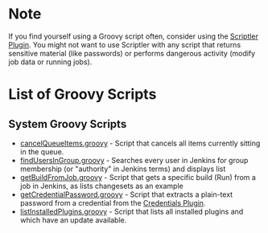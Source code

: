 # Note

If you find yourself using a Groovy script often, consider using the [Scriptler Plugin](https://wiki.jenkins.io/display/JENKINS/Scriptler+Plugin). You might not want to use Scriptler with any script that returns sensitive material (like passwords) or performs dangerous activity (modify job data or running jobs).

# List of Groovy Scripts

## System Groovy Scripts
* [cancelQueueItems.groovy](cancelQueueItems.groovy) - Script that cancels all items currently sitting in the queue.
* [findUsersInGroup.groovy](findUsersInGroup.groovy) - Searches every user in Jenkins for group membership (or "authority" in Jenkins terms) and displays list
* [getBuildFromJob.groovy](getBuildFromJob.groovy) - Script that gets a specific build (Run) from a job in Jenkins, as lists changesets as an example
* [getCredentialPassword.groovy](getCredentialPassword.groovy) - Script that extracts a plain-text password from a credential from the [Credentials Plugin](https://wiki.jenkins.io/display/JENKINS/Credentials+Plugin).
* [listInstalledPlugins.groovy](listInstalledPlugins.groovy) - Script that lists all installed plugins and which have an update available.
